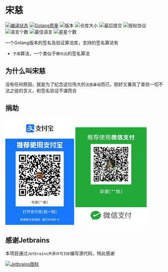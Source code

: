 # 宋慈
[![编译状态](https://github.ruijc.com:20443/api/badges/goexl/songci/status.svg)](https://github.ruijc.com:20443/goexl/songci)
[![Golang质量](https://goreportcard.com/badge/github.com/goexl/songci)](https://goreportcard.com/report/github.com/goexl/songci)
![版本](https://img.shields.io/github/go-mod/go-version/goexl/songci)
![仓库大小](https://img.shields.io/github/repo-size/goexl/songci)
![最后提交](https://img.shields.io/github/last-commit/goexl/songci)
![授权协议](https://img.shields.io/github/license/goexl/songci)
![语言个数](https://img.shields.io/github/languages/count/goexl/songci)
![最佳语言](https://img.shields.io/github/languages/top/goexl/songci)
![星星个数](https://img.shields.io/github/stars/goexl/songci?style=social)

一个Golang版本的签名及验证算法库，支持的签名算法有
- `子南`算法，一个类似于`腾讯云`的签名算法

## 为什么叫宋慈

没有任何原因，就是为了纪念这位伟大的`法医鼻祖`而已，刚好又兼具了查验一切不法之徒的含义，和签名验证不谋而合

## 捐助

![支持宝](https://github.com/storezhang/donate/raw/master/alipay-small.jpg)
![微信](https://github.com/storezhang/donate/raw/master/weipay-small.jpg)

## 感谢Jetbrains

本项目通过`Jetbrains开源许可IDE`编写源代码，特此感谢

[![Jetbrains图标](https://resources.jetbrains.com/storage/products/company/brand/logos/jb_beam.svg)](https://www.jetbrains.com/?from=goexl/songci)
